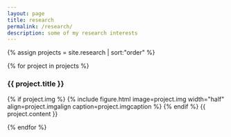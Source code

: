 ```yaml
---
layout: page
title: research
permalink: /research/
description: some of my research interests
---
```


<!-- Under construction -->

{% assign projects = site.research | sort:"order" %}

{% for project in projects %}

<div class="section">
	<h3>{{ project.title }}</h3>
	{% if project.img %}
		{% include figure.html image=project.img  width="half" align=project.imgalign caption=project.imgcaption  %}
	{% endif %}
	{{ project.content }}
</div>

{% endfor %}

